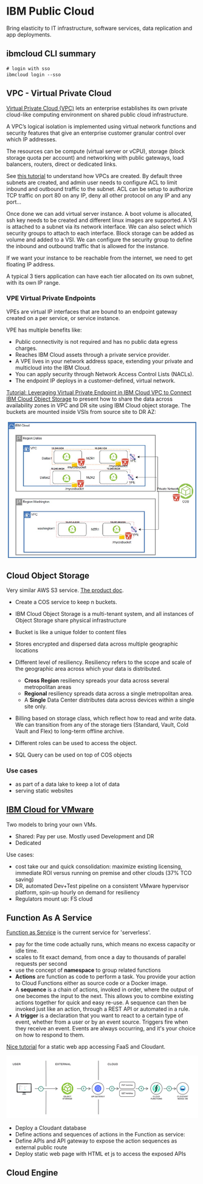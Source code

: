# IBM Public Cloud

Bring elasticity to IT infrastructure, software services, data replication and app deployments. 

## ibmcloud CLI summary

```shell
# login with sso
ibmcloud login --sso
```

## VPC - Virtual Private Cloud

[Virtual Private Cloud (VPC)](https://www.ibm.com/cloud/learn/vpc) lets an enterprise establishes its own private cloud-like computing environment on shared public cloud infrastructure.

A VPC’s logical isolation is implemented using virtual network functions and security features that give an enterprise customer
 granular control over which IP addresses.

The resources can be compute (virtual server or vCPU), storage (block storage quota per account) and networking with public 
gateways, load balancers, routers, direct or dedicated links.

See [this tutorial](https://cloud.ibm.com/docs/vpc?topic=vpc-creating-a-vpc-using-the-ibm-cloud-console) to understand how VPCs are created.
By default three subnets are created, and admin user needs to configure ACL to limit inbound and outbound traffic to the subnet.
ACL can be setup to authorize TCP traffic on port 80 on any IP, deny all other protocol on any IP and any port...

Once done we can add virtual server instance. A boot volume is allocated, ssh key needs to be created and different linux images are supported.
A VSI is attached to a subnet via its network interface. We can also select which security groups to attach to each interface.
Block storage can be added as volume and added to a VSI. We can configure the security group to define the inbound and outbound traffic that is allowed for the instance.

If we want your instance to be reachable from the internet, we need to get floating IP address. 

A typical 3 tiers application can have each tier allocated on its own subnet, with its own IP range.

### VPE Virtual Private Endpoints

VPEs are virtual IP interfaces that are bound to an endpoint gateway created on a per service, or service instance.

VPE has multiple benefits like:

* Public connectivity is not required and has no public data egress charges.
* Reaches IBM Cloud assets through a private service provider.
* A VPE lives in your network address space, extending your private and multicloud into the IBM Cloud.
* You can apply security through Network Access Control Lists (NACLs).
* The endpoint IP deploys in a customer-defined, virtual network.

[Tutorial: Leveraging Virtual Private Endpoint in IBM Cloud VPC to Connect IBM Cloud Object Storage](https://developer.ibm.com/recipes/tutorials/leveraging-virtual-private-endpoint-in-ibm-cloud-vpc-to-connect-ibm-cloud-object-storage/)
to present how to share the data across availability zones in VPC and DR site using IBM Cloud object storage.
The buckets are mounted inside VSIs from source site to DR AZ:

![](./images/vpe-cos.jpg)


## Cloud Object Storage

Very similar AWS S3 service. [The product doc](https://cloud.ibm.com/docs/services/cloud-object-storage/about-cos.html#about-ibm-cloud-object-storage).

* Create a COS service to keep n buckets. 
* IBM Cloud Object Storage is a multi-tenant system, and all instances of Object Storage share physical infrastructure
* Bucket is like a unique folder to content files
* Stores encrypted and dispersed data across multiple geographic locations
* Different level of resiliency. Resiliency refers to the scope and scale of the geographic area across which your data is distributed.

    * **Cross Region** resiliency spreads your data across several metropolitan areas
    * **Regional** resiliency spreads data across a single metropolitan area.
    * A **Single** Data Center distributes data across devices within a single site only.

* Billing based on storage class, which reflect how to read and write data. We can transition from any of the storage tiers (Standard, Vault, Cold Vault and Flex) to long-term offline archive.
* Different roles can be used to access the object.
* SQL Query can be used on top of COS objects

### Use cases

* as part of a data lake to keep a lot of data
* serving static websites


## [IBM Cloud for VMware](https://cloud.ibm.com/infrastructure/vmware-solutions/console)

Two models to bring your own VMs.

* Shared: Pay per use. Mostly used Development and DR
* Dedicated

Use cases:

* cost take our and quick consolidation: maximize existing licensing, immediate ROI versus running on premise and other clouds (37% TCO saving)
* DR, automated Dev+Test pipeline on a consistent VMware hypervisor platform, spin-up hourly on demand for resiliency
* Regulators mount up: FS cloud


## Function As A Service

[Function as Service](https://cloud.ibm.com/functions/learn/concepts) is the current service for 'serverless'.

* pay for the time code actually runs, which means no excess capacity or idle time. 
* scales to fit exact demand, from once a day to thousands of parallel requests per second
* use the concept of **namespace** to group related functions
* **Actions** are function as code to perform a task. You provide your action to Cloud Functions either as source code or a Docker image.
* A **sequence** is a chain of actions, invoked in order, where the output of one becomes the input to the next. This allows you to combine existing actions together for quick and easy re-use. A sequence can then be invoked just like an action, through a REST API or automated in a rule.
* A **trigger** is a declaration that you want to react to a certain type of event, whether from a user or by an event source. Triggers fire when they receive an event. Events are always occurring, and it's your choice on how to respond to them.

[Nice tutorial](https://pages.github.ibm.com/lab-in-a-box/tutorials-to-gitbook/serverless-api-webapp/) for a static web app accessing FaaS and Cloudant. 

 ![Web App with FaaS](./images/ic/faas-ex-1.png)

 * Deploy a Cloudant database
 * Define actions and sequences of actions in the Function as service:
 * Define APIs and API gateway to expose the action sequences as external public route
 * Deploy static web page with HTML et js to access the exposed APIs

 ## Cloud Engine
